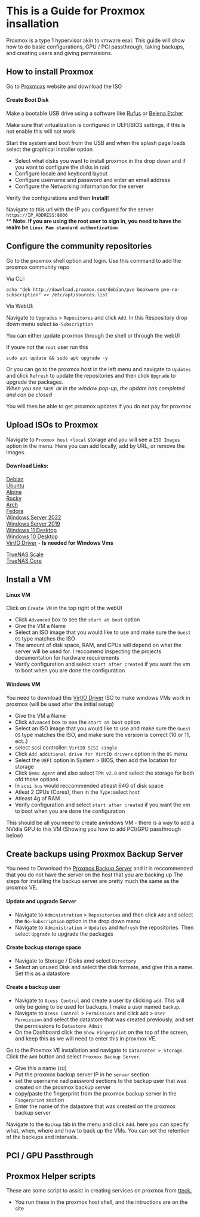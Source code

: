 # This is a Guide for Proxmox insallation
Proxmox is a type 1 hypervisor akin to vmware esxi. This guide will show how to do basic configurations, GPU / PCI passthrough, taking backups, and creating users and giving permissions.

## How to install Proxmox
Go to [Proxmoxs](https://www.proxmox.com/en/downloads) website and download the ISO

#### Create Boot Disk
Make a bootable USB drive using a software like [Rufus](https://rufus.ie/en/) or [Belena Etcher](https://etcher.balena.io/)

Make sure that virtualization is configured in UEFI/BIOS settings, if this is not enable this will not work

Start the system and boot from the USB and when the splash page loads select the graphical installer option
- Select what disks you want to install proxmox in the drop down and if you want to configure  the disks in raid
- Configure locale and keyboard layout
- Configure username and password and enter an email address
- Configure the Networking informarion for the server

Verify the configurations and then **Install!**

Navigate to this url with the IP you configured for the server `https://IP_ADDRESS:8006` <br />
** **Note: If you are using the root user to sign in, you need to have the realm be `Linux Pam standard authentication`**

## Configure the community repositories
Go to the proxmox shell option and login. Use this command to add the proxmox community repo

Via CLI:
```
echo "deb http://download.proxmox.com/debian/pve bookworm pve-no-subscription" >> /etc/apt/sources.list`
```
Via WebUI:

Navigate to `Upgrades` > `Repositores` and click `Add`. In this Respository drop down menu select `No-Subscription`

You can either update proxmox through the shell or through the webUI

If youre not the `root` user run this
```
sudo apt update && sudo apt upgrade -y
```
Or you can go to the proxmox host in the left menu and navigate to `Updates` and click `Refresh` to update the repositories and then click `Upgrade` to upgrade the packages. <br />
  *When you see `TASK OK` in the window pop-up, the update has completed and can be closed*

You will then be able to get proxmox updates if you do not pay for proxmox

## Upload ISOs to Proxmox
Navigate to `Proxmox host` >`local` storage and you will see a `ISO Images` option in the menu. Here you can add locally, add by URL, or remove the images. 

#### Download Links: <br />
[Debian](https://www.debian.org/download) <br />
[Ubuntu](https://ubuntu.com/download) <br />
[Alpine](https://alpinelinux.org/downloads/)  <br />
[Rocky](https://rockylinux.org/download) <br />
[Arch](https://archlinux.org/download/) <br />
[Fedora](https://fedoraproject.org/) <br />
[Windows Server 2022](https://www.microsoft.com/en-us/evalcenter/download-windows-server-2022) <br />
[Windows Server 2019](https://www.microsoft.com/en-us/evalcenter/download-windows-server-2019)<br />
[Windows 11 Desktop](https://www.microsoft.com/software-download/windows11)<br />
[Windows 10 Desktop](https://www.microsoft.com/en-us/software-download/windows10ISO)<br />
[VirtIO Driver](https://fedorapeople.org/groups/virt/virtio-win/direct-downloads/stable-virtio/virtio-win.iso) - **Is needed for Windows Vms** <br />

[TrueNAS Scale](https://www.truenas.com/download-truenas-scale/) <br />
[TrueNAS Core](https://www.truenas.com/download-truenas-core/)<br />

## Install a VM

#### Linux VM
Click on `Create VM` in the top right of the webUI 
- Click `Advanced` box to see the `start at boot` option
- Give the VM a Name 
- Select an ISO image that you would like to use and make sure the `Guest OS` type matches the ISO
- The amount of disk space, RAM, and CPUs will depend on what the server will be used for. I reccomend inspecting the projects documentation for hardware requirements
- Verify configuration and select `start after created` if you want the vm to boot when you are done the configuration

#### Windows VM
You need to download this [VirtIO Driver](https://fedorapeople.org/groups/virt/virtio-win/direct-downloads/stable-virtio/virtio-win.iso) ISO to make windows VMs work in proxmox (will be used after the initial setup)
- Give the VM a Name
- Click `Advanced` box to see the `start at boot` option
- Select an ISO image that you would like to use and make sure the `Guest OS` type matches the ISO, and make sure the version is correct (10 or 11, ect..)
- select scsi controller: `VirtIO SCSI single`
- Click `Add additional drive for VirtIO drivers` option in the `OS` menu
- Select the `UEFI` option in System > BIOS, then add the location for storage
- Click `Qemu Agent` and also select `TPM v2.0` and select the storage for both ofd those options
- In `scsi bus` would reccommended atleast 64G of disk space
- Atleat 2 CPUs (Cores), then in the `Type:`select `host` 
- Atleast 4g of RAM
- Verify configuration and select `start after created` if you want the vm to boot when you are done the configuration

This should be all you need to create awindows VM - there is a way to add a NVidia GPU to this VM (Showing you how to add PCI/GPU passthrough below)

## Create backups using Proxmox Backup Server 
You need to Download the [Proxmox Backup Server](https://www.proxmox.com/en/downloads) and it is reccommended that you do not have the server on the host that you are backing up
The steps for installing the backup server are pretty much the same as the proxmox VE.

#### Update and upgrade Server 
- Navigate to `Administration` > `Repositories` and then click `Add` and select the `No-Subscription` option in the drop down menu
- Navigate to `Administration` > `Updates` and `Refresh` the repositories. Then select `Upgrade` to upgrade the packages

#### Create backup storage space
- Navigate to Storage / Disks amd select `Directory`
- Select an unused Disk and select the disk formate, and give this a name. Set this as a datastore

#### Create a backup user
- Navigate to `Acess Control` and create a user by clicking `add`. This will only be going to be used for backups. I make a user named `backup`.
- Navigate to `Acess Control` > `Permissions` and click `Add` > `User Permission` and select the datastore that was created previously, and set the permissions to `Datastore Admin`
- On the Dashboard click the `Show Fingerprint` on the top of the screen, and keep this as we will need to enter this in proxmox VE.

Go to the Proxmox VE installation and navigate to `Datacenter > Storage`. Click the `Add` button and select `Proxmox Backup Server`.
- Give this a name (`ID`)
- Put the proxmox backup server IP in he `server` section
- set the username nad password sections to the backup user that was created on the proxmox backup server
- copy/paste the fingerprint from the proxmox backup server in the `Fingerprint` section
- Enter the name of the datastore that was created on the proxmox backup server 

Navigate to the `Backup` tab in the menu and click `Add`. here you can specify what, when, where and how to back up the VMs. You can set the retention of the backups and intervals.

## PCI / GPU Passthrough

## Proxmox Helper scripts
These are some script to assist in creating services on proxmox from [tteck.](https://tteck.github.io/Proxmox/)
- You run these in the proxmox host shell, and the intructions are on the site
